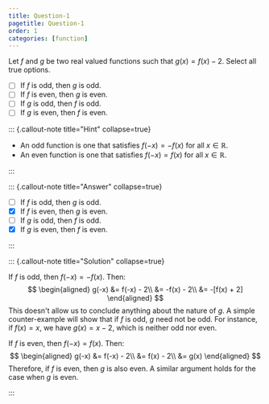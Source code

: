 ```yaml
---
title: Question-1
pagetitle: Question-1
order: 1
categories: [function]
---
```


Let $f$ and $g$ be two real valued functions such that $g(x) = f(x) - 2$. Select all true options.

- [ ] If $f$ is odd, then $g$ is odd.
- [ ] If $f$ is even, then $g$ is even.
- [ ] If $g$ is odd, then $f$ is odd.
- [ ] If $g$ is even, then $f$ is even.

::: {.callout-note title="Hint" collapse=true}

- An odd function is one that satisfies $f(-x) = -f(x)$ for all $x \in \mathbb{R}$. 
- An even function is one that satisfies $f(-x) = f(x)$ for all $x \in \mathbb{R}$.

:::

::: {.callout-note title="Answer" collapse=true}

- [ ] If $f$ is odd, then $g$ is odd.
- [x] If $f$ is even, then $g$ is even.
- [ ] If $g$ is odd, then $f$ is odd.
- [x] If $g$ is even, then $f$ is even.

:::

::: {.callout-note title="Solution" collapse=true}

If $f$ is odd, then $f(-x) = -f(x)$. Then:
$$
\begin{aligned}
g(-x) &= f(-x) - 2\\
&= -f(x) - 2\\
&= -[f(x) + 2]
\end{aligned}
$$
This doesn't allow us to conclude anything about the nature of $g$. A simple counter-example will show that if $f$ is odd, $g$ need not be odd. For instance, if $f(x)= x$, we have $g(x) = x - 2$, which is neither odd nor even.

If $f$ is even, then $f(-x) = f(x)$. Then:
$$
\begin{aligned}
g(-x) &= f(-x) - 2\\
&= f(x) - 2\\
&= g(x)
\end{aligned}
$$
Therefore, if $f$ is even, then $g$ is also even. A similar argument holds for the case when $g$ is even.

:::